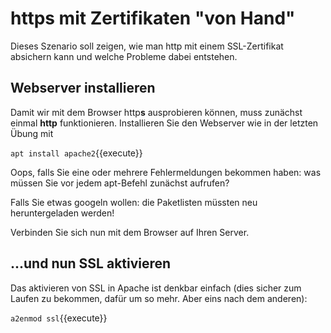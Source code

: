 # https mit Zertifikaten "von Hand"
Dieses Szenario soll zeigen, wie man http mit einem SSL-Zertifikat absichern
kann und welche Probleme dabei entstehen.

## Webserver installieren
Damit wir mit dem Browser http**s** ausprobieren können, muss zunächst einmal
**http** funktionieren. Installieren Sie den Webserver wie in der letzten Übung
mit 

`apt install apache2`{{execute}}

Oops, falls Sie eine oder mehrere Fehlermeldungen bekommen haben: was müssen
Sie vor jedem apt-Befehl zunächst aufrufen?

Falls Sie etwas googeln wollen: die Paketlisten müssten neu heruntergeladen werden!

Verbinden Sie sich nun mit dem Browser auf Ihren Server.

## ...und nun SSL aktivieren
Das aktivieren von SSL in Apache ist denkbar einfach (dies sicher zum Laufen
zu bekommen, dafür um so mehr. Aber eins nach dem anderen):

`a2enmod ssl`{{execute}}
